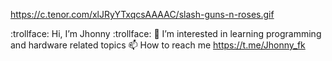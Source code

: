 https://c.tenor.com/xlJRyYTxqcsAAAAC/slash-guns-n-roses.gif
 
 :trollface: Hi, I’m Jhonny :trollface:
👀 I’m interested in learning programming and hardware related topics
📫 How to reach me https://t.me/Jhonny_fk
